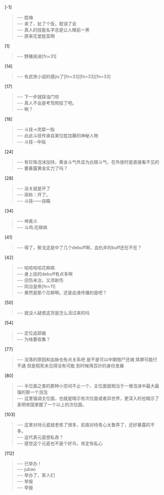 
[-1] 
>--- 姓梅<br>
>--- 来了，扯了个饭，耽误了会<br>
>--- 真人的技能名字总是让人眼前一黑<br>
>--- 原来花堂姓菜啊<br>

[1] 
>--- 野猪突进[fn=31]<br>

[14] 
>--- 有武侠小说的感jio了[fn=33][fn=33][fn=33]<br>

[17] 
>--- 下一步就踩油门呗<br>
>--- 真人不会是考驾照挂了吧。<br>
>--- 啊？<br>

[18] 
>--- 斗技->灵犀一指<br>
>--- 此此斗技传承自某位姓加藤的神秘人物<br>
>--- 斗技--中指<br>

[24] 
>--- 有珍珠泡沫加持，黄金斗气外显为白银斗气，在外放时是直接看不见的<br>
>--- 要暴露黄金实力了吗？<br>

[28] 
>--- 没关就是开了<br>
>--- 简称：开了。<br>
>--- 斗技——自瞄<br>

[34] 
>--- 坤奥义<br>
>--- 斗鸡:花柳病<br>

[41] 
>--- 得了，鬃戈这是中了几个debuff啊，血仇斧的buff还在不在？<br>

[42] 
>--- 哈哈哈哈花柳病<br>
>--- 身上挂的debuff有点多啊<br>
>--- 旧伤未治，又添新伤<br>
>--- 同治皇帝[fn=11]<br>
>--- 果然是那个花柳啊。还是血液传播的是吧？<br>

[50] 
>--- 就没人疑惑这货是怎么活过来的吗<br>

[54] 
>--- 定位追踪器<br>
>--- 为啥要收集？<br>

[77] 
>--- 没落的原因和血脉也有点关系吧   是不是可以中期借尸还魂 赎罪可能行不通 但是假死未见得没有可能 到时候用百针的身份发展<br>

[80] 
>--- 半位面之类的那种小空间不止一个，主位面就相当于一堆泡沫中最大最强的那一个泡泡<br>
>--- 这里强调主位面，也就是暗示有次位面或者异世界，更深入的也暗示了圣明帝国掌握了一个以上的次位面。<br>

[103] 
>--- 这里对待元瓷就老练了很多，前面对待青心太鲁莽了，还好暴露的不多。<br>
>--- 这代表元瓷想私吞？<br>
>--- 感觉这个元瓷也不是个好鸟，肯定有私心<br>

[112] 
>--- 已举办！<br>
>--- jubao<br>
>--- 举办了，家人们<br>
>--- 举报<br>
>--- 举报<br>
